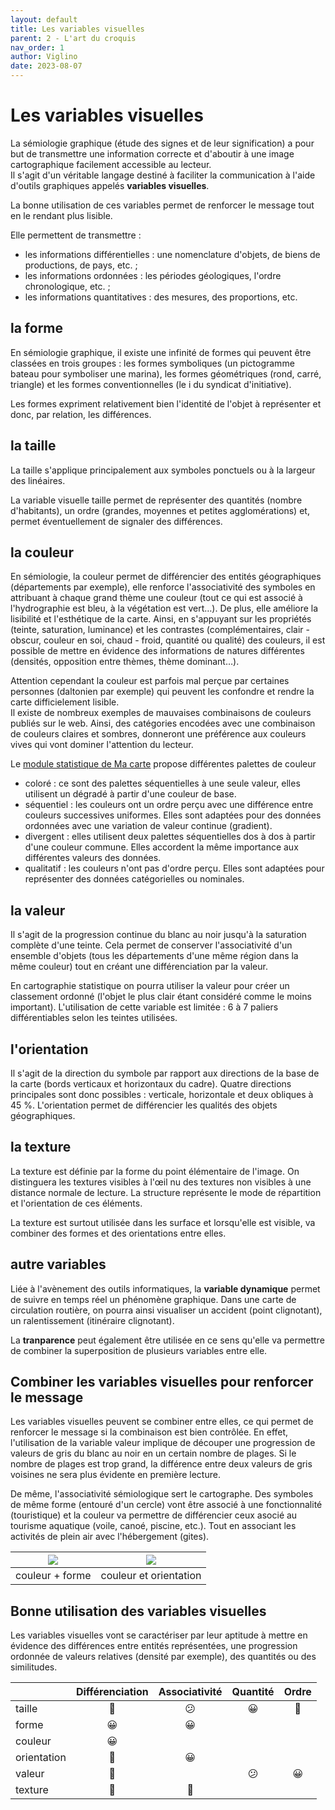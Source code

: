 ```yaml
---
layout: default
title: Les variables visuelles
parent: 2 - L'art du croquis
nav_order: 1
author: Viglino
date: 2023-08-07
---
```


# Les variables visuelles

La sémiologie graphique (étude des signes et de leur signification) a pour but de transmettre une information correcte et d'aboutir à une image cartographique facilement accessible au lecteur.  
Il s'agit d'un véritable langage destiné à faciliter la communication à l'aide d'outils graphiques appelés **variables visuelles**.

La bonne utilisation de ces variables permet de renforcer le message tout en le rendant plus lisible.

Elle permettent de transmettre :
* les informations différentielles : une nomenclature d'objets, de biens de productions, de pays, etc. ;
* les informations ordonnées : les périodes géologiques, l'ordre chronologique, etc. ;
* les informations quantitatives : des mesures, des proportions, etc.

## la forme

En sémiologie graphique, il existe une infinité de formes qui peuvent être classées en trois groupes : les formes symboliques (un pictogramme bateau pour symboliser une marina), les formes géométriques (rond, carré, triangle) et les formes conventionnelles (le i du syndicat d'initiative).

Les formes expriment relativement bien l'identité de l'objet à représenter et donc, par relation, les différences.

## la taille

La taille s'applique principalement aux symboles ponctuels ou à la largeur des linéaires.
	
La variable visuelle taille permet de représenter des quantités (nombre d'habitants), un ordre (grandes, moyennes et petites agglomérations) et, permet éventuellement de signaler des différences.

## la couleur

En sémiologie, la couleur permet de différencier des entités géographiques (départements par exemple), elle renforce l'associativité des symboles en attribuant à chaque grand thème une couleur (tout ce qui est associé à l'hydrographie est bleu, à la végétation est vert…). De plus, elle améliore la lisibilité et l'esthétique de la carte. Ainsi, en s'appuyant sur les propriétés (teinte, saturation, luminance) et les contrastes (complémentaires, clair - obscur, couleur en soi, chaud - froid, quantité ou qualité) des couleurs, il est possible de mettre en évidence des informations de natures différentes (densités, opposition entre thèmes, thème dominant…).

Attention cependant la couleur est parfois mal perçue par certaines personnes (daltonien par exemple) qui peuvent les confondre et rendre la carte difficielement lisible.  
Il existe de nombreux exemples de mauvaises combinaisons de couleurs publiés sur le web. Ainsi, des catégories encodées avec une combinaison de couleurs claires et sombres, donneront une préférence aux couleurs vives qui vont dominer l'attention du lecteur.

Le [module statistique de Ma carte](https://macarte.ign.fr/edition/statistique/) propose différentes palettes de couleur
* coloré : ce sont des palettes séquentielles à une seule valeur, elles utilisent un dégradé à partir d'une couleur de base.
* séquentiel : les couleurs ont un ordre perçu avec une différence entre couleurs successives uniformes. Elles sont adaptées pour des données ordonnées avec une variation de valeur continue (gradient).
* divergent : elles utilisent deux palettes séquentielles dos à dos à partir d'une couleur commune. Elles accordent la même importance aux différentes valeurs des données.
* qualitatif : les couleurs n'ont pas d'ordre perçu. Elles sont adaptées pour représenter des données catégorielles ou nominales.

## la valeur

Il s'agit de la progression continue du blanc au noir jusqu'à la saturation complète d'une teinte. Cela permet de conserver l'associativité d'un ensemble d'objets (tous les départements d'une même région dans la même couleur) tout en créant une différenciation par la valeur.

En cartographie statistique on pourra utiliser la valeur pour créer un classement ordonné (l'objet le plus clair étant considéré comme le moins important). L'utilisation de cette variable est limitée : 6 à 7 paliers différentiables selon les teintes utilisées.

## l'orientation

Il s'agit de la direction du symbole par rapport aux directions de la base de la carte (bords verticaux et horizontaux du cadre). Quatre directions principales sont donc possibles : verticale, horizontale et deux obliques à 45 %. L'orientation permet de différencier les qualités des objets géographiques.

## la texture

La texture est définie par la forme du point élémentaire de l'image. On distinguera les textures visibles à l'œil nu des textures non visibles à une distance normale de lecture. La structure représente le mode de répartition et l'orientation de ces éléments.

La texture est surtout utilisée dans les surface et lorsqu'elle est visible, va combiner des formes et des orientations entre elles.

## autre variables

Liée à l'avènement des outils informatiques, la **variable dynamique** permet de suivre en temps réel un phénomène graphique. Dans une carte de circulation routière, on pourra ainsi visualiser un accident (point clignotant), un ralentissement (itinéraire clignotant).

La **tranparence** peut également être utilisée en ce sens qu'elle va permettre de combiner la superposition de plusieurs variables entre elle.

## Combiner les variables visuelles pour renforcer le message

Les variables visuelles peuvent se combiner entre elles, ce qui permet de renforcer le message si la combinaison est bien contrôlée. 
En effet, l'utilisation de la variable valeur implique de découper une progression de valeurs de gris du blanc au noir en un certain nombre de plages. Si le nombre de plages est trop grand, la différence entre deux valeurs de gris voisines ne sera plus évidente en première lecture.

De même, l'associativité sémiologique sert le cartographe. 
Des symboles de même forme (entouré d'un cercle) vont être associé à une fonctionnalité (touristique) et la couleur va permettre de différencier ceux asocié au tourisme aquatique (voile, canoé, piscine, etc.). Tout en associant les activités de plein air avec l'hébergement (gites).


|![](/Macarte-MI/assets/img/ch2.2a.png)|![](/Macarte-MI/assets//img/ch2.2b.png)|
|:----------------:|:----------------------:|
| couleur + forme  | couleur et orientation |
 
## Bonne utilisation des variables visuelles

Les variables visuelles vont se caractériser par leur aptitude à mettre en évidence des différences entre entités représentées, une progression ordonnée de valeurs relatives (densité par exemple), des quantités ou des similitudes.

|             | Différenciation | Associativité | Quantité | Ordre |
|:------------|:---------------:|:-------------:|:--------:|:------:|
| taille      |       🙂       |       😕      |    😀    |  🙂   |
| forme       |       😀       |       😀      |          |        |
| couleur     |       😀       |               |           |        |
| orientation |       🙂       |       😀      |           |        |
| valeur      |       🙂       |               |    😕     |  😀   |
| texture     |       🙂       |       🙂      |           |        |
